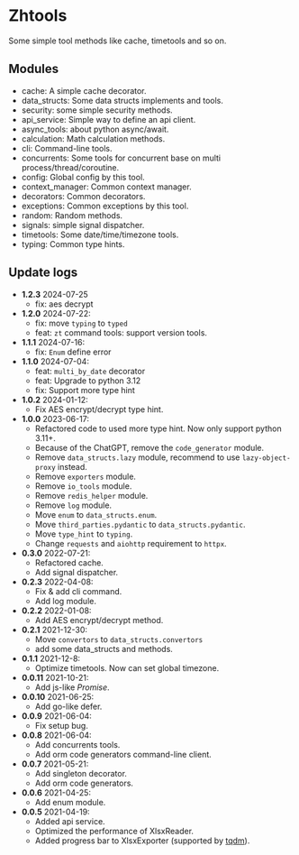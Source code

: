# Zhtools
Some simple tool methods like cache, timetools and so on.


## Modules
- cache: A simple cache decorator.
- data_structs: Some data structs implements and tools.
- security: some simple security methods.
- api_service: Simple way to define an api client.
- async_tools: about python async/await.
- calculation: Math calculation methods.
- cli: Command-line tools.
- concurrents: Some tools for concurrent base on multi process/thread/coroutine.
- config: Global config by this tool.
- context_manager: Common context manager.
- decorators: Common decorators.
- exceptions: Common exceptions by this tool.
- random: Random methods.
- signals: simple signal dispatcher.
- timetools: Some date/time/timezone tools.
- typing: Common type hints.


## Update logs
- **1.2.3** 2024-07-25
  - fix: aes decrypt
- **1.2.0** 2024-07-22:
  - fix: move `typing` to `typed`
  - feat: `zt` command tools: support version tools.
- **1.1.1** 2024-07-16:
  - fix: `Enum` define error
- **1.1.0** 2024-07-04:
  - feat: `multi_by_date` decorator
  - feat: Upgrade to python 3.12
  - fix: Support more type hint
- **1.0.2** 2024-01-12:
  - Fix AES encrypt/decrypt type hint.
- **1.0.0** 2023-06-17:
  - Refactored code to used more type hint. Now only support python 3.11+.
  - Because of the ChatGPT, remove the `code_generator` module.
  - Remove `data_structs.lazy` module, recommend to use `lazy-object-proxy` instead.
  - Remove `exporters` module.
  - Remove `io_tools` module.
  - Remove `redis_helper` module.
  - Remove `log` module.
  - Move `enum` to `data_structs.enum`.
  - Move `third_parties.pydantic` to `data_structs.pydantic`.
  - Move `type_hint` to `typing`.
  - Change `requests` and `aiohttp` requirement to `httpx`.
- **0.3.0** 2022-07-21:
  - Refactored cache.
  - Add signal dispatcher.
- **0.2.3** 2022-04-08: 
  - Fix & add cli command.
  - Add log module.
- **0.2.2** 2022-01-08:
  - Add AES encrypt/decrypt method. 
- **0.2.1** 2021-12-30:
  - Move `convertors` to `data_structs.convertors`
  - add some data_structs and methods.
- **0.1.1** 2021-12-8:
  - Optimize timetools. Now can set global timezone.
- **0.0.11** 2021-10-21:
  - Add js-like *Promise*.
- **0.0.10** 2021-06-25:
  - Add go-like defer.
- **0.0.9** 2021-06-04:
  - Fix setup bug.
- **0.0.8** 2021-06-04:
  - Add concurrents tools.
  - Add orm code generators command-line client.
- **0.0.7** 2021-05-21:
  - Add singleton decorator.
  - Add orm code generators.
- **0.0.6** 2021-04-25:
  - Add enum module.
- **0.0.5** 2021-04-19: 
  - Added api service.
  - Optimized the performance of XlsxReader.
  - Added progress bar to XlsxExporter (supported by [tqdm](https://github.com/tqdm/tqdm)).
